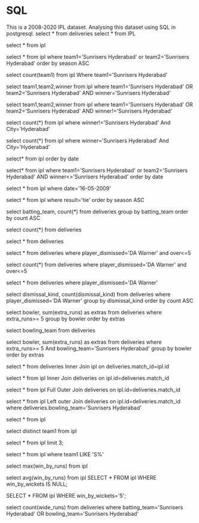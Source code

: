 # SQL
This is a 2008-2020 IPL dataset. Analysing this dataset using SQL in postgresql.
select * from deliveries
select * from IPL

select * from ipl


select * from ipl
where team1='Sunrisers Hyderabad' or team2='Sunrisers Hyderabad'
order by season ASC
   
   
select  count(team1) from ipl
Where team1='Sunrisers Hyderabad'

select team1,team2,winner from ipl
where team1='Sunrisers Hyderabad' OR team2='Sunrisers Hyderabad'
AND winner='Sunrisers Hyderabad'

select team1,team2,winner from ipl
where  team1='Sunrisers Hyderabad' OR team2='Sunrisers Hyderabad' AND winner!='Sunrisers Hyderabad'



select count(*) from ipl
where winner!='Sunrisers Hyderabad' And City='Hyderabad'


select count(*) from ipl
where winner='Sunrisers Hyderabad' And City='Hyderabad'


select* from ipl
order by date

select* from ipl
where team1='Sunrisers Hyderabad' or team2='Sunrisers Hyderabad' AND winner<>'Sunrisers Hyderabad'
order by date

select * from ipl
where date='16-05-2009'

select * from ipl
where result='tie'
order by season
ASC

select batting_team, count(*) from deliveries
group by batting_team
order by count
ASC

select count(*) from deliveries

select * from deliveries

select * from deliveries 
where player_dismissed='DA Warner' and over<=5

select count(*) from deliveries 
where player_dismissed='DA Warner' and over<=5

select * from deliveries 
where player_dismissed='DA Warner' 


select   dismissal_kind, count(dismissal_kind) from deliveries 
where player_dismissed='DA Warner' 
group by dismissal_kind
order by count 
ASC


select bowler, sum(extra_runs) as extras from deliveries
where extra_runs>= 5
group by bowler 
order by extras

select bowling_team from deliveries

select bowler, sum(extra_runs) as extras from deliveries
where extra_runs>= 5 And bowling_team='Sunrisers Hyderabad'
group by bowler 
order by extras


select * from deliveries
Inner Join ipl
on deliveries.match_id=ipl.id



select * from ipl
Inner Join deliveries
on ipl.id=deliveries.match_id

select * from ipl
Full Outer Join deliveries
on ipl.id=deliveries.match_id


select * from ipl
Left outer Join deliveries
on ipl.id=deliveries.match_id
where deliveries.bowling_team='Sunrisers Hyderabad'


select * from ipl

select distinct team1 from ipl

select * from ipl limit 3;

select * from ipl
where team1 LIKE 'S%'


select max(win_by_runs) from ipl

select avg(win_by_runs) from ipl
SELECT *
FROM ipl
WHERE win_by_wickets IS NULL;

SELECT *
FROM ipl
WHERE win_by_wickets='5';

select count(wide_runs) from deliveries
where batting_team='Sunrisers Hyderabad' OR bowling_team='Sunrisers Hyderabad'
